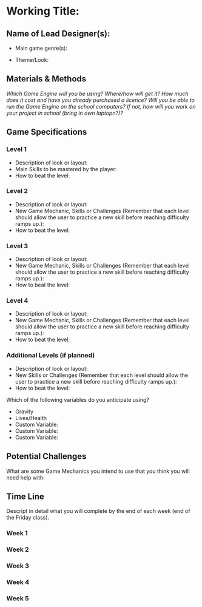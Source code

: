 # Working Title:
## Name of Lead Designer(s): 

* Main game genre(s): 

* Theme/Look:

## Materials & Methods
_Which Game Engine will you be using? Where/how will get it? How much does it cost and have you already purchased a licence? Will you be able to run the Game Engine on the school computers? If not, how will you work on your project in school (bring in own laptopn?)?_

## Game Specifications
### Level 1
* Description of look or layout:
* Main Skills to be mastered by the player:
* How to beat the level:

### Level 2
* Description of look or layout:
* New Game Mechanic, Skills or Challenges (Remember that each level should allow the user to practice a new skill before reaching difficulty ramps up.):
* How to beat the level:

### Level 3
* Description of look or layout:
* New Game Mechanic, Skills or Challenges (Remember that each level should allow the user to practice a new skill before reaching difficulty ramps up.):
* How to beat the level:

### Level 4
* Description of look or layout:
* New Game Mechanic, Skills or Challenges (Remember that each level should allow the user to practice a new skill before reaching difficulty ramps up.):
* How to beat the level:

### Additional Levels (if planned)
* Description of look or layout:
* New Skills or Challenges (Remember that each level should allow the user to practice a new skill before reaching difficulty ramps up.):
* How to beat the level:

Which of the following variables do you anticipate using?
* Gravity
* Lives/Health
* Custom Variable:
* Custom Variable:
* Custom Variable:

## Potential Challenges
What are some Game Mechanics you intend to use that you think you will need help with:

## Time Line
Descript in detail what you will complete by the end of each week (end of the Friday class).

### Week 1

### Week 2

### Week 3

### Week 4

### Week 5

